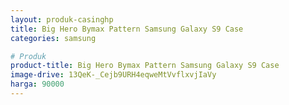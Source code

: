 ```yaml
---
layout: produk-casinghp
title: Big Hero Bymax Pattern Samsung Galaxy S9 Case
categories: samsung

# Produk
product-title: Big Hero Bymax Pattern Samsung Galaxy S9 Case
image-drive: 13QeK-_Cejb9URH4eqweMtVvflxvjIaVy
harga: 90000
---
```

